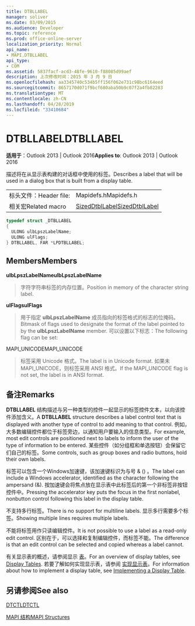 ```yaml
---
title: DTBLLABEL
manager: soliver
ms.date: 03/09/2015
ms.audience: Developer
ms.topic: reference
ms.prod: office-online-server
localization_priority: Normal
api_name:
- MAPI.DTBLLABEL
api_type:
- COM
ms.assetid: 5837facf-acd3-48fe-9610-f88085d99aef
description: 上次修改时间：2015 年 3 月 9 日
ms.openlocfilehash: aa3345740c534b5ff156f062e731c98bc6164eed
ms.sourcegitcommit: 8657170d071f9bcf680aba50b9c07f2a4fb82283
ms.translationtype: MT
ms.contentlocale: zh-CN
ms.lasthandoff: 04/28/2019
ms.locfileid: "33410684"
---
```

# <a name="dtbllabel"></a><span data-ttu-id="5256c-103">DTBLLABEL</span><span class="sxs-lookup"><span data-stu-id="5256c-103">DTBLLABEL</span></span>

  
  
<span data-ttu-id="5256c-104">**适用于**：Outlook 2013 | Outlook 2016</span><span class="sxs-lookup"><span data-stu-id="5256c-104">**Applies to**: Outlook 2013 | Outlook 2016</span></span> 
  
<span data-ttu-id="5256c-105">描述将在从显示表构建的对话框中使用的标签。</span><span class="sxs-lookup"><span data-stu-id="5256c-105">Describes a label that will be used in a dialog box that is built from a display table.</span></span>
  
|||
|:-----|:-----|
|<span data-ttu-id="5256c-106">标头文件：</span><span class="sxs-lookup"><span data-stu-id="5256c-106">Header file:</span></span>  <br/> |<span data-ttu-id="5256c-107">Mapidefs.h</span><span class="sxs-lookup"><span data-stu-id="5256c-107">Mapidefs.h</span></span>  <br/> |
|<span data-ttu-id="5256c-108">相关宏</span><span class="sxs-lookup"><span data-stu-id="5256c-108">Related macro</span></span>  <br/> |[<span data-ttu-id="5256c-109">SizedDtblLabel</span><span class="sxs-lookup"><span data-stu-id="5256c-109">SizedDtblLabel</span></span>](sizeddtbllabel.md) <br/> |
   
```cpp
typedef struct _DTBLLABEL
{
  ULONG ulbLpszLabelName;
  ULONG ulFlags;
} DTBLLABEL, FAR *LPDTBLLABEL;

```

## <a name="members"></a><span data-ttu-id="5256c-110">Members</span><span class="sxs-lookup"><span data-stu-id="5256c-110">Members</span></span>

 <span data-ttu-id="5256c-111">**ulbLpszLabelName**</span><span class="sxs-lookup"><span data-stu-id="5256c-111">**ulbLpszLabelName**</span></span>
  
> <span data-ttu-id="5256c-112">字符字符串标签的内存位置。</span><span class="sxs-lookup"><span data-stu-id="5256c-112">Position in memory of the character string label.</span></span>
    
 <span data-ttu-id="5256c-113">**ulFlags**</span><span class="sxs-lookup"><span data-stu-id="5256c-113">**ulFlags**</span></span>
  
> <span data-ttu-id="5256c-114">用于指定 **ulbLpszLabelName** 成员指向的标签格式的标志的位掩码。</span><span class="sxs-lookup"><span data-stu-id="5256c-114">Bitmask of flags used to designate the format of the label pointed to by the **ulbLpszLabelName** member.</span></span> <span data-ttu-id="5256c-115">可以设置以下标志：</span><span class="sxs-lookup"><span data-stu-id="5256c-115">The following flag can be set:</span></span> 
    
<span data-ttu-id="5256c-116">MAPI_UNICODE</span><span class="sxs-lookup"><span data-stu-id="5256c-116">MAPI_UNICODE</span></span> 
  
> <span data-ttu-id="5256c-117">标签采用 Unicode 格式。</span><span class="sxs-lookup"><span data-stu-id="5256c-117">The label is in Unicode format.</span></span> <span data-ttu-id="5256c-118">如果未MAPI_UNICODE，则标签采用 ANSI 格式。</span><span class="sxs-lookup"><span data-stu-id="5256c-118">If the MAPI_UNICODE flag is not set, the label is in ANSI format.</span></span>
    
## <a name="remarks"></a><span data-ttu-id="5256c-119">备注</span><span class="sxs-lookup"><span data-stu-id="5256c-119">Remarks</span></span>

<span data-ttu-id="5256c-120">**DTBLLABEL** 结构描述与另一种类型的控件一起显示的标签控件文本，以向该控件添加含义。</span><span class="sxs-lookup"><span data-stu-id="5256c-120">A **DTBLLABEL** structure describes a label control text that is displayed with another type of control to add meaning to that control.</span></span> <span data-ttu-id="5256c-121">例如，大多数编辑控件都位于标签旁边，以通知用户要输入的信息类型。</span><span class="sxs-lookup"><span data-stu-id="5256c-121">For example, most edit controls are positioned next to labels to inform the user of the type of information to be entered.</span></span> <span data-ttu-id="5256c-122">某些控件（如分组框和单选按钮）会保留它们自己的标签。</span><span class="sxs-lookup"><span data-stu-id="5256c-122">Some controls, such as group boxes and radio buttons, hold their own labels.</span></span> 
  
<span data-ttu-id="5256c-123">标签可以包含一个Windows加速键，该加速键标识为与号 &amp; () 。</span><span class="sxs-lookup"><span data-stu-id="5256c-123">The label can include a Windows accelerator, identified as the character following the ampersand (&amp;).</span></span> <span data-ttu-id="5256c-124">按加速键会将焦点放在显示表中此标签后的第一个非标签非按钮控件中。</span><span class="sxs-lookup"><span data-stu-id="5256c-124">Pressing the accelerator key puts the focus in the first nonlabel, nonbutton control following this label in the display table.</span></span>
  
<span data-ttu-id="5256c-125">不支持多行标签。</span><span class="sxs-lookup"><span data-stu-id="5256c-125">There is no support for multiline labels.</span></span> <span data-ttu-id="5256c-126">显示多行需要多个标签。</span><span class="sxs-lookup"><span data-stu-id="5256c-126">Showing multiple lines requires multiple labels.</span></span>
  
<span data-ttu-id="5256c-127">不能将标签用作只读编辑控件。</span><span class="sxs-lookup"><span data-stu-id="5256c-127">It is not possible to use a label as a read-only edit control.</span></span> <span data-ttu-id="5256c-128">区别在于，可以选择和复制编辑控件，而标签不能。</span><span class="sxs-lookup"><span data-stu-id="5256c-128">The difference is that an edit control can be selected and copied whereas a label cannot.</span></span> 
  
<span data-ttu-id="5256c-129">有关显示表的概述，请参阅显示 [表](display-tables.md)。</span><span class="sxs-lookup"><span data-stu-id="5256c-129">For an overview of display tables, see [Display Tables](display-tables.md).</span></span> <span data-ttu-id="5256c-130">若要了解如何实现显示表，请参阅 [实现显示表](display-table-implementation.md)。</span><span class="sxs-lookup"><span data-stu-id="5256c-130">For information about how to implement a display table, see [Implementing a Display Table](display-table-implementation.md).</span></span>
  
## <a name="see-also"></a><span data-ttu-id="5256c-131">另请参阅</span><span class="sxs-lookup"><span data-stu-id="5256c-131">See also</span></span>



[<span data-ttu-id="5256c-132">DTCTL</span><span class="sxs-lookup"><span data-stu-id="5256c-132">DTCTL</span></span>](dtctl.md)


[<span data-ttu-id="5256c-133">MAPI 结构</span><span class="sxs-lookup"><span data-stu-id="5256c-133">MAPI Structures</span></span>](mapi-structures.md)

